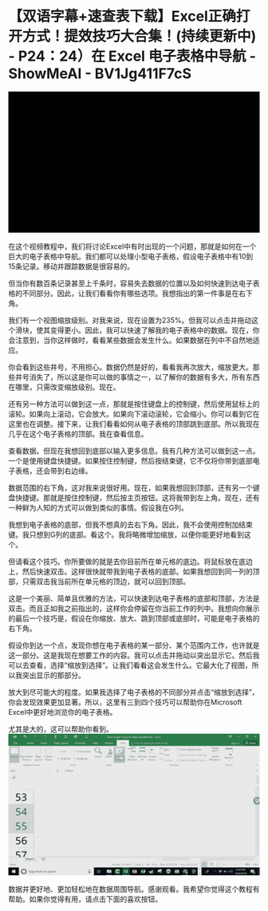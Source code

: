 # 【双语字幕+速查表下载】Excel正确打开方式！提效技巧大合集！(持续更新中) - P24：24）在 Excel 电子表格中导航 - ShowMeAI - BV1Jg411F7cS

![](img/ca38c24447c894cc13bca5bbea8ab047_0.png)

在这个视频教程中，我们将讨论Excel中有时出现的一个问题，那就是如何在一个巨大的电子表格中导航。我们都可以处理小型电子表格，假设电子表格中有10到15条记录。移动并跟踪数据是很容易的。

但当你有数百条记录甚至上千条时，容易失去数据的位置以及如何快速到达电子表格的不同部分。因此，让我们看看你有哪些选项。我想指出的第一件事是在右下角。

我们有一个视图缩放级别。对我来说，现在设置为235%。但我可以点击并拖动这个滑块，使其变得更小。因此，我可以快速了解我的电子表格中的数据。现在，你会注意到，当你这样做时，看看某些数据会发生什么。如果数据在列中不自然地适应。

你会看到这些井号，不用担心。数据仍然是好的，看看我再次放大，缩放更大。那些井号消失了，所以这是你可以做的事情之一，以了解你的数据有多大，所有东西在哪里，只需改变缩放级别。现在。

还有另一种方法可以做到这一点，那就是按住键盘上的控制键，然后使用鼠标上的滚轮。如果向上滚动，它会放大。如果向下滚动滚轮，它会缩小。你可以看到它在这里也在调整。接下来，让我们看看如何从电子表格的顶部跳到底部。所以我现在几乎在这个电子表格的顶部。我在查看信息。

查看数据。但现在我想回到底部以输入更多信息。我有几种方法可以做到这一点。一个是使用键盘快捷键。如果按住控制键，然后按结束键，它不仅将你带到底部电子表格，还会带到右边缘。

数据范围的右下角，这对我来说很好用。现在，如果我想回到顶部，还有另一个键盘快捷键。那就是按住控制键，然后按主页按钮。这将我带到左上角。现在，还有一种鲜为人知的方式可以做到类似的事情。假设我在G列。

我想到电子表格的底部，但我不想真的去右下角。因此，我不会使用控制加结束键。我只想到G列的底部。看这个。我将略微增加缩放，以便你能更好地看到这个。

但请看这个技巧。你所要做的就是去你目前所在单元格的底边。将鼠标放在底边上，然后快速双击。这样很快就带我到电子表格的底部。如果我想回到同一列的顶部，只需双击我当前所在单元格的顶边，就可以回到顶部。

这是一个美丽、简单且优雅的方法，可以快速到达电子表格的底部和顶部，方法是双击。而且正如我之前指出的，这样你会停留在你当前工作的列中。我想向你展示的最后一个技巧是，假设在你缩放、放大、跳到顶部或底部时，可能是电子表格的右下角。

假设你到达一个点，发现你想在电子表格的某一部分、某个范围内工作，也许就是这一部分。这是我现在想要工作的内容。我可以点击并拖动以突出显示它。然后我可以去查看，选择“缩放到选择”。让我们看看这会发生什么。它最大化了视图，所以我突出显示的那部分。

放大到尽可能大的程度。如果我选择了电子表格的不同部分并点击“缩放到选择”，你会发现效果更加显著。所以，这里有三到四个技巧可以帮助你在Microsoft Excel中更好地浏览你的电子表格。

尤其是大的，这可以帮助你看到。![](img/ca38c24447c894cc13bca5bbea8ab047_2.png)

数据并更好地、更加轻松地在数据周围导航。感谢观看。我希望你觉得这个教程有帮助。如果你觉得有用，请点击下面的喜欢按钮。
